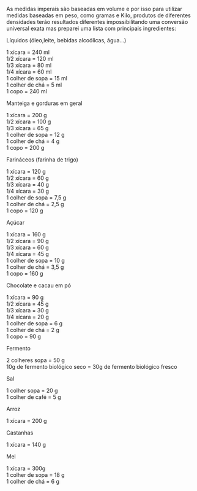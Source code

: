 As medidas imperais são baseadas em volume e por isso para utilizar medidas baseadas em peso, como gramas e Kilo, produtos de diferentes densidades terão resultados diferentes impossibilitando uma conversão universal exata mas preparei uma lista com principais ingredientes:

Líquidos (óleo,leite, bebidas alcoólicas, água…)

1 xícara = 240 ml  
1/2 xícara = 120 ml  
1/3 xícara = 80 ml  
1/4 xícara = 60 ml  
1 colher de sopa = 15 ml  
1 colher de chá = 5 ml  
1 copo = 240 ml

Manteiga e gorduras em geral

1 xícara = 200 g  
1/2 xícara = 100 g  
1/3 xícara = 65 g  
1 colher de sopa = 12 g  
1 colher de chá = 4 g  
1 copo = 200 g

Farináceos (farinha de trigo)

1 xícara = 120 g  
1/2 xícara = 60 g  
1/3 xícara = 40 g  
1/4 xícara = 30 g  
1 colher de sopa = 7,5 g  
1 colher de chá = 2,5 g  
1 copo = 120 g

Açúcar

1 xícara = 160 g  
1/2 xícara = 90 g  
1/3 xícara = 60 g  
1/4 xícara = 45 g  
1 colher de sopa = 10 g  
1 colher de chá = 3,5 g  
1 copo = 160 g

Chocolate e cacau em pó

1 xícara = 90 g  
1/2 xícara = 45 g  
1/3 xícara = 30 g  
1/4 xícara = 20 g  
1 colher de sopa = 6 g  
1 colher de chá = 2 g  
1 copo = 90 g

Fermento

2 colheres sopa = 50 g  
10g de fermento biológico seco = 30g de fermento biológico fresco

Sal

1 colher sopa = 20 g  
1 colher de café = 5 g

Arroz

1 xícara = 200 g

Castanhas

1 xícara = 140 g

Mel

1 xícara = 300g  
1 colher de sopa = 18 g  
1 colher de chá = 6 g



